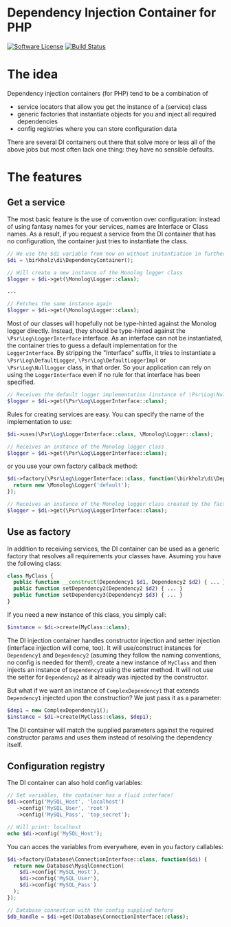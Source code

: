 Dependency Injection Container for PHP
======================================

[![Software License](https://img.shields.io/badge/license-MIT-brightgreen.svg?style=flat-square)](LICENSE)
[![Build Status](https://img.shields.io/travis/dennisbirkholz/di/master.svg?style=flat-square)](https://travis-ci.org/thephpleague/period)

The idea
========

Dependency injection containers (for PHP) tend to be a combination of
- service locators that allow you get the instance of a (service) class
- generic factories that instantiate objects for you and inject all required dependencies
- config registries where you can store configuration data

There are several DI containers out there that solve more or less all of the above jobs but most often lack one thing: they have no sensible defaults.

The features
============

Get a service
-------------
The most basic feature is the use of convention over configuration:
instead of using fantasy names for your services, names are Interface or Class names.
As a result, if you request a service from the DI container that has no configuration, the container just tries to instantiate the class.

```php
// We use the $di variable from now on without instantiation in further examples
$di = \birkholz\di\DependencyContainer();

// Will create a new instance of the Monolog logger class
$logger = $di->get(\Monolog\Logger::class);

...

// Fetches the same instance again
$logger = $di->get(\Monolog\Logger::class);
```

Most of our classes will hopefully not be type-hinted against the Monolog logger directly.
Instead, they should be type-hinted against the ```\Psr\Log\LoggerInterface``` interface.
As an interface can not be instantiated, the container tries to guess a default implementation for the ```LoggerInterface```.
By stripping the "Interface" suffix, it tries to instantiate a ```\Psr\Log\DefaultLogger```, ```\Psr\Log\DefaultLoggerImpl``` or ```\Psr\Log\NullLogger``` class, in that order.
So your application can rely on using the ```LoggerInterface``` even if no rule for that interface has been specified.

```php
// Receives the default logger implementation (instance of \Psr\Log\NullLogger)
$logger = $di->get(\Psr\Log\LoggerInterface::class);
```

Rules for creating services are easy.
You can specify the name of the implementation to use:
```php
$di->uses(\Psr\Log\LoggerInterface::class, \Monolog\Logger::class);

// Receives an instance of the Monolog logger class
$logger = $di->get(\Psr\Log\LoggerInterface::class);
```

or you use your own factory callback method:
```php
$di->factory(\Psr\Log\LoggerInterface::class, function(\birkholz\di\DependencyContainer $di, $param1 = null) {
  return new \Monolog\Logger('default');
});

// Receives an instance of the Monolog logger class created by the factory method
$logger = $di->get(\Psr\Log\LoggerInterface::class);
```

Use as factory
--------------

In addition to receiving services, the DI container can be used as a generic factory that resolves all requirements your classes have.
Asuming you have the following class:

```php
class MyClass {
  public function __construct(Dependency1 $d1, Dependency2 $d2) { ... }
  public function setDependency2(Dependency2 $d2) { ... }
  public function setDependency3(Dependency3 $d3) { ... }
}
```

If you need a new instance of this class, you simply call:
```php
$instance = $di->create(MyClass::class);
```

The DI injection container handles constructor injection and setter injection (interface injection will come, too).
It will use/construct instances for ```Dependency1``` and ```Dependency2``` (asuming they follow the naming conventions, no config is needed for them!),
create a new instance of ```MyClass``` and then injects an instance of ```Dependency3``` using the setter method.
It will not use the setter for ```Dependency2``` as it already was injected by the constructor.

But what if we want an instance of ```ComplexDependency1``` that extends ```Dependency1``` injected upon the construction?
We just pass it as a parameter:
```php
$dep1 = new ComplexDependency1();
$instance = $di->create(MyClass::class, $dep1);
```

The DI container will match the supplied parameters against the required constructor params and uses them instead of resolving the dependency itself.

Configuration registry
----------------------

The DI container can also hold config variables:

```php
// Set variables, the container has a fluid interface!
$di->config('MySQL_Host', 'localhost')
   ->config('MySQL_User', 'root')
   ->config('MySQL_Pass', 'top_secret');

// Will print: localhost
echo $di->config('MySQL_Host');
```

You can acces the variables from everywhere, even in you factory callables:
```php
$di->factory(Database\ConnectionInterface::class, function($di) {
  return new Database\MysqlConnection(
    $di->config('MySQL_Host'),
    $di->config('MySQL_User'),
    $di->config('MySQL_Pass')
  );
});

// Database connection with the config supplied before
$db_handle = $di->get(Database\ConnectionInterface::class);
```
